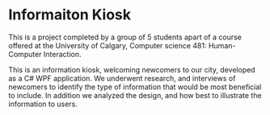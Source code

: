 # Informaiton Kiosk
This is a project completed by a group of 5 students apart of a course offered at the University of Calgary, Computer science 481: Human-Computer Interaction.

This is an information kiosk, welcoming newcomers to our city, developed as a C# WPF application. We underwent research, and interviews of newcomers to identify the type of information that would be most beneficial to include. In addition we analyzed the design, and how best to illustrate the information to users. 
